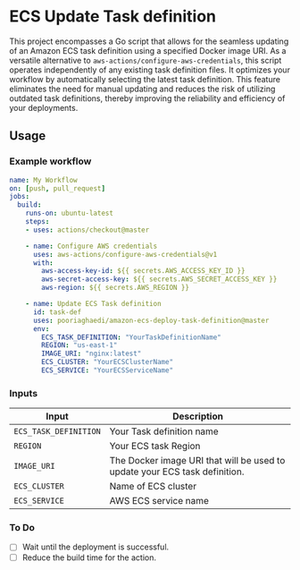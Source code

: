 # ECS Update Task definition

This project encompasses a Go script that allows for the seamless updating of an Amazon ECS task definition using a specified Docker image URI. As a versatile alternative to `aws-actions/configure-aws-credentials`, this script operates independently of any existing task definition files. It optimizes your workflow by automatically selecting the latest task definition. This feature eliminates the need for manual updating and reduces the risk of utilizing outdated task definitions, thereby improving the reliability and efficiency of your deployments.

## Usage



### Example workflow

```yaml
name: My Workflow
on: [push, pull_request]
jobs:
  build:
    runs-on: ubuntu-latest
    steps:
    - uses: actions/checkout@master

    - name: Configure AWS credentials
      uses: aws-actions/configure-aws-credentials@v1
      with:
        aws-access-key-id: ${{ secrets.AWS_ACCESS_KEY_ID }}
        aws-secret-access-key: ${{ secrets.AWS_SECRET_ACCESS_KEY }}
        aws-region: ${{ secrets.AWS_REGION }}

    - name: Update ECS Task definition
      id: task-def
      uses: pooriaghaedi/amazon-ecs-deploy-task-definition@master
      env:
        ECS_TASK_DEFINITION: "YourTaskDefinitionName"
        REGION: "us-east-1"
        IMAGE_URI: "nginx:latest"
        ECS_CLUSTER: "YourECSClusterName"
        ECS_SERVICE: "YourECSServiceName"        
```

### Inputs

| Input                                             | Description                                        |
|------------------------------------------------------|-----------------------------------------------|
| `ECS_TASK_DEFINITION`  | Your Task definition name    |
| `REGION`  | Your ECS task Region    |
| `IMAGE_URI`  | The Docker image URI that will be used to update your ECS task definition.   |
| `ECS_CLUSTER`  | Name of ECS cluster    |
| `ECS_SERVICE`  | AWS ECS service name   |


### To Do
- [ ] Wait until the deployment is successful.
- [ ] Reduce the build time for the action.
